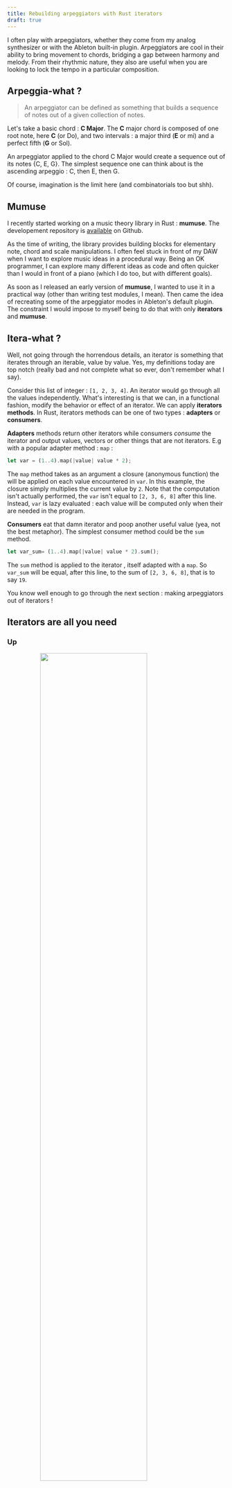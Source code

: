 ```yaml
---
title: Rebuilding arpeggiators with Rust iterators
draft: true
---
```


I often play with arpeggiators, whether they come from my analog synthesizer or with the Ableton built-in plugin. Arpeggiators are cool in their ability to bring movement to chords, bridging a gap between harmony and melody. From their rhythmic nature, they also are useful when you are looking to lock the tempo in a particular composition.

## Arpeggia-what ?

> An arpeggiator can be defined as something that builds a sequence of notes out of a given collection of notes.

 Let's take a basic chord : **C Major**. The **C** major chord is composed of one root note, here **C** (or Do), and two intervals : a major third (**E** or mi) and a perfect fifth (**G** or Sol).

An arpeggiator applied to the chord C Major would create a sequence out of its notes {C, E, G}.
The simplest sequence one can think about is the ascending arpeggio : C, then E, then G.

Of course, imagination is the limit here (and combinatorials too but shh).

## Mumuse

I recently started working on a music theory library in Rust : **mumuse**. The developement repository is [available](https://github.com/alelouis/mumuse) on Github.

As the time of writing, the library provides building blocks for elementary note, chord and scale manipulations. I often feel stuck in front of my DAW when I want to explore music ideas in a procedural way. Being an OK programmer, I can explore many different ideas as code and often quicker than I would in front of a piano (which I do too, but with different goals).

As soon as I released an early version of **mumuse**, I wanted to use it in a practical way (other than writing test modules, I mean). Then came the idea of recreating some of the arpeggiator modes in Ableton's default plugin. The constraint I would impose to myself being to do that with only **iterators** and **mumuse**.

## Itera-what ? 

Well, not going through the horrendous details, an iterator is something that iterates through an iterable, value by value. Yes, my definitions today are top notch (really bad and not complete what so ever, don't remember what I say). 

Consider this list of integer : `[1, 2, 3, 4]`. An iterator would go through all the values independently. What's interesting is that we can, in a functional fashion, modify the behavior or effect of an iterator. We can apply **iterators methods**. In Rust, iterators methods can be one of two types : **adapters** or **consumers**. 

**Adapters** methods return other iterators while consumers *consume* the iterator and output values, vectors or other things that are not iterators. E.g with a popular adapter method : `map` : 

```rust 
let var = (1..4).map(|value| value * 2);
```

The `map` method takes as an argument a closure (anonymous function) the will be applied on each value encountered in `var`. In this example, the closure simply multiplies the current value by `2`. Note that the computation isn't actually performed, the `var` isn't equal to `[2, 3, 6, 8]` after this line. Instead, `var` is lazy evaluated : each value will be computed only when their are needed in the program.

**Consumers** eat that damn iterator and poop another useful value (yea, not the best metaphor). The simplest consumer method could be the `sum` method.

```rust 
let var_sum= (1..4).map(|value| value * 2).sum();
```
The `sum` method is applied to the iterator , itself adapted with a `map`. So `var_sum` will be equal, after this line, to the sum of `[2, 3, 6, 8]`, that is to say `19`.

You know well enough to go through the next section : making arpeggiators out of iterators !

## Iterators are all you need

### Up

<img style="margin: 0 auto; display: block; width : 70%;" src="../../images/music_iterators/up.svg">
<audio style="margin: 0 auto; display: block; width : 70%;" controls>
    <source src="../../images/music_iterators/up.wav" type="audio/wav">
</audio> 

### Down

<img style="margin: 0 auto; display: block; width : 70%;" src="../../images/music_iterators/down.svg">
<audio style="margin: 0 auto; display: block; width : 70%;" controls>
    <source src="../../images/music_iterators/down.wav" type="audio/wav">
</audio> 

### Up Down

<img style="margin: 0 auto; display: block; width : 70%;" src="../../images/music_iterators/up_down.svg">
<audio style="margin: 0 auto; display: block; width : 70%;" controls>
    <source src="../../images/music_iterators/up_down.wav" type="audio/wav">
</audio> 

### Down Up

<img style="margin: 0 auto; display: block; width : 70%;" src="../../images/music_iterators/down_up.svg">
<audio style="margin: 0 auto; display: block; width : 70%;" controls>
    <source src="../../images/music_iterators/down_up.wav" type="audio/wav">
</audio> 

### Up And Down

<img style="margin: 0 auto; display: block; width : 70%;" src="../../images/music_iterators/up_and_down.svg">
<audio style="margin: 0 auto; display: block; width : 70%;" controls>
    <source src="../../images/music_iterators/up_and_down.wav" type="audio/wav">
</audio> 

### Down And Up

<img style="margin: 0 auto; display: block; width : 70%;" src="../../images/music_iterators/down_and_up.svg">
<audio style="margin: 0 auto; display: block; width : 70%;" controls>
    <source src="../../images/music_iterators/down_and_up.wav" type="audio/wav">
</audio> 

### Converge

<img style="margin: 0 auto; display: block; width : 70%;" src="../../images/music_iterators/converge.svg">
<audio style="margin: 0 auto; display: block; width : 70%;" controls>
    <source src="../../images/music_iterators/converge.wav" type="audio/wav">
</audio> 

### Diverge

<img style="margin: 0 auto; display: block; width : 70%;" src="../../images/music_iterators/diverge.svg">
<audio style="margin: 0 auto; display: block; width : 70%;" controls>
    <source src="../../images/music_iterators/diverge.wav" type="audio/wav">
</audio> 

### Pinky Up

<img style="margin: 0 auto; display: block; width : 70%;" src="../../images/music_iterators/pinky_up.svg">
<audio style="margin: 0 auto; display: block; width : 70%;" controls>
    <source src="../../images/music_iterators/pinky_up.wav" type="audio/wav">
</audio> 

### Pinky Up Down

<img style="margin: 0 auto; display: block; width : 70%;" src="../../images/music_iterators/pinky_up_down.svg">
<audio style="margin: 0 auto; display: block; width : 70%;" controls>
    <source src="../../images/music_iterators/pinky_up_down.wav" type="audio/wav">
</audio> 

### Thumb Up

<img style="margin: 0 auto; display: block; width : 70%;" src="../../images/music_iterators/thumb_up.svg">
<audio style="margin: 0 auto; display: block; width : 70%;" controls>
    <source src="../../images/music_iterators/thumb_up.wav" type="audio/wav">
</audio> 

### Thumb Up Down

<img style="margin: 0 auto; display: block; width : 70%;" src="../../images/music_iterators/thumb_up_down.svg">
<audio style="margin: 0 auto; display: block; width : 70%;" controls>
    <source src="../../images/music_iterators/thumb_up_down.wav" type="audio/wav">
</audio> 